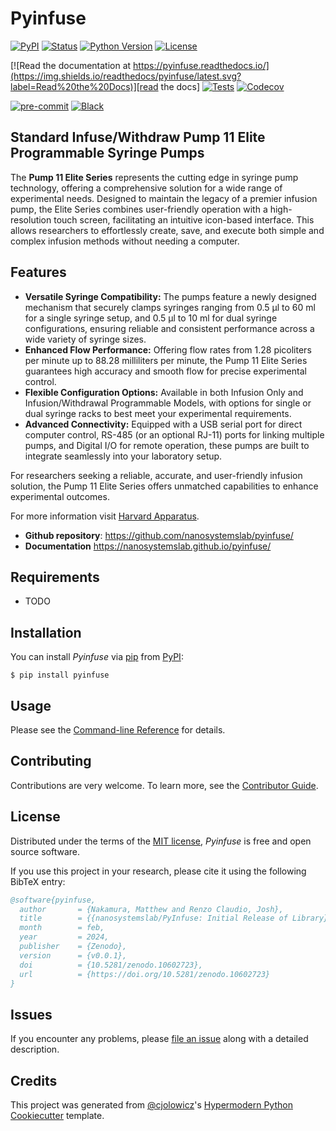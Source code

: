 # Pyinfuse

[![PyPI](https://img.shields.io/pypi/v/pyinfuse.svg)][pypi_]
[![Status](https://img.shields.io/pypi/status/pyinfuse.svg)][status]
[![Python Version](https://img.shields.io/pypi/pyversions/pyinfuse)][python version]
[![License](https://img.shields.io/pypi/l/pyinfuse)][license]

[![Read the documentation at https://pyinfuse.readthedocs.io/](https://img.shields.io/readthedocs/pyinfuse/latest.svg?label=Read%20the%20Docs)][read the docs]
[![Tests](https://github.com/nanosystemslab/pyinfuse/workflows/Tests/badge.svg)][tests]
[![Codecov](https://codecov.io/gh/nanosystemslab/pyinfuse/branch/main/graph/badge.svg)][codecov]

[![pre-commit](https://img.shields.io/badge/pre--commit-enabled-brightgreen?logo=pre-commit&logoColor=white)][pre-commit]
[![Black](https://img.shields.io/badge/code%20style-black-000000.svg)][black]

[pypi_]: https://pypi.org/project/pyinfuse/
[status]: https://pypi.org/project/pyinfuse/
[python version]: https://pypi.org/project/pyinfuse
[read the docs]: https://pyinfuse.readthedocs.io/
[tests]: https://github.com/nanosystemslab/pyinfuse/actions?workflow=Tests
[codecov]: https://app.codecov.io/gh/nanosystemslab/pyinfuse
[pre-commit]: https://github.com/pre-commit/pre-commit
[black]: https://github.com/psf/black

## Standard Infuse/Withdraw Pump 11 Elite Programmable Syringe Pumps

The **Pump 11 Elite Series** represents the cutting edge in syringe pump technology, offering a comprehensive solution for a wide range of experimental needs. Designed to maintain the legacy of a premier infusion pump, the Elite Series combines user-friendly operation with a high-resolution touch screen, facilitating an intuitive icon-based interface. This allows researchers to effortlessly create, save, and execute both simple and complex infusion methods without needing a computer.

## Features

- **Versatile Syringe Compatibility:** The pumps feature a newly designed mechanism that securely clamps syringes ranging from 0.5 µl to 60 ml for a single syringe setup, and 0.5 µl to 10 ml for dual syringe configurations, ensuring reliable and consistent performance across a wide variety of syringe sizes.
- **Enhanced Flow Performance:** Offering flow rates from 1.28 picoliters per minute up to 88.28 milliliters per minute, the Pump 11 Elite Series guarantees high accuracy and smooth flow for precise experimental control.
- **Flexible Configuration Options:** Available in both Infusion Only and Infusion/Withdrawal Programmable Models, with options for single or dual syringe racks to best meet your experimental requirements.
- **Advanced Connectivity:** Equipped with a USB serial port for direct computer control, RS-485 (or an optional RJ-11) ports for linking multiple pumps, and Digital I/O for remote operation, these pumps are built to integrate seamlessly into your laboratory setup.

For researchers seeking a reliable, accurate, and user-friendly infusion solution, the Pump 11 Elite Series offers unmatched capabilities to enhance experimental outcomes.

For more information visit [Harvard Apparatus](https://www.harvardapparatus.com/standard-infuse-withdraw-pump-11-elite-programmable-syringe-pumps.html).

- **Github repository**: <https://github.com/nanosystemslab/pyinfuse/>
- **Documentation** <https://nanosystemslab.github.io/pyinfuse/>

## Requirements

- TODO

## Installation

You can install _Pyinfuse_ via [pip] from [PyPI]:

```console
$ pip install pyinfuse
```

## Usage

Please see the [Command-line Reference] for details.

## Contributing

Contributions are very welcome.
To learn more, see the [Contributor Guide].

## License

Distributed under the terms of the [MIT license][license],
_Pyinfuse_ is free and open source software.

If you use this project in your research, please cite it using the following BibTeX entry:

```bibtex
@software{pyinfuse,
  author       = {Nakamura, Matthew and Renzo Claudio, Josh},
  title        = {{nanosystemslab/PyInfuse: Initial Release of Library}},
  month        = feb,
  year         = 2024,
  publisher    = {Zenodo},
  version      = {v0.0.1},
  doi          = {10.5281/zenodo.10602723},
  url          = {https://doi.org/10.5281/zenodo.10602723}
}
```

## Issues

If you encounter any problems,
please [file an issue] along with a detailed description.

## Credits

This project was generated from [@cjolowicz]'s [Hypermodern Python Cookiecutter] template.

[@cjolowicz]: https://github.com/cjolowicz
[pypi]: https://pypi.org/
[hypermodern python cookiecutter]: https://github.com/cjolowicz/cookiecutter-hypermodern-python
[file an issue]: https://github.com/nanosystemslab/pyinfuse/issues
[pip]: https://pip.pypa.io/

<!-- github-only -->

[license]: https://github.com/nanosystemslab/pyinfuse/blob/main/LICENSE
[contributor guide]: https://github.com/nanosystemslab/pyinfuse/blob/main/CONTRIBUTING.md
[command-line reference]: https://pyinfuse.readthedocs.io/en/latest/usage.html
